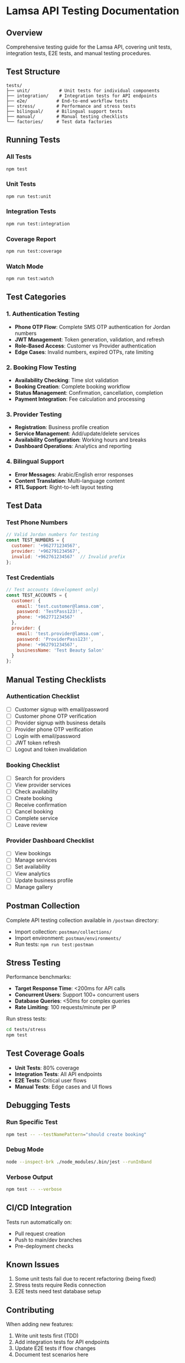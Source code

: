 # Lamsa API Testing Documentation

## Overview
Comprehensive testing guide for the Lamsa API, covering unit tests, integration tests, E2E tests, and manual testing procedures.

## Test Structure

```
tests/
├── unit/           # Unit tests for individual components
├── integration/    # Integration tests for API endpoints
├── e2e/           # End-to-end workflow tests
├── stress/        # Performance and stress tests
├── bilingual/     # Bilingual support tests
├── manual/        # Manual testing checklists
└── factories/     # Test data factories
```

## Running Tests

### All Tests
```bash
npm test
```

### Unit Tests
```bash
npm run test:unit
```

### Integration Tests
```bash
npm run test:integration
```

### Coverage Report
```bash
npm run test:coverage
```

### Watch Mode
```bash
npm run test:watch
```

## Test Categories

### 1. Authentication Testing
- **Phone OTP Flow**: Complete SMS OTP authentication for Jordan numbers
- **JWT Management**: Token generation, validation, and refresh
- **Role-Based Access**: Customer vs Provider authentication
- **Edge Cases**: Invalid numbers, expired OTPs, rate limiting

### 2. Booking Flow Testing
- **Availability Checking**: Time slot validation
- **Booking Creation**: Complete booking workflow
- **Status Management**: Confirmation, cancellation, completion
- **Payment Integration**: Fee calculation and processing

### 3. Provider Testing
- **Registration**: Business profile creation
- **Service Management**: Add/update/delete services
- **Availability Configuration**: Working hours and breaks
- **Dashboard Operations**: Analytics and reporting

### 4. Bilingual Support
- **Error Messages**: Arabic/English error responses
- **Content Translation**: Multi-language content
- **RTL Support**: Right-to-left layout testing

## Test Data

### Test Phone Numbers
```javascript
// Valid Jordan numbers for testing
const TEST_NUMBERS = {
  customer: '+962771234567',
  provider: '+962791234567',
  invalid: '+962761234567'  // Invalid prefix
};
```

### Test Credentials
```javascript
// Test accounts (development only)
const TEST_ACCOUNTS = {
  customer: {
    email: 'test.customer@lamsa.com',
    password: 'TestPass123!',
    phone: '+962771234567'
  },
  provider: {
    email: 'test.provider@lamsa.com',
    password: 'ProviderPass123!',
    phone: '+962791234567',
    businessName: 'Test Beauty Salon'
  }
};
```

## Manual Testing Checklists

### Authentication Checklist
- [ ] Customer signup with email/password
- [ ] Customer phone OTP verification
- [ ] Provider signup with business details
- [ ] Provider phone OTP verification
- [ ] Login with email/password
- [ ] JWT token refresh
- [ ] Logout and token invalidation

### Booking Checklist
- [ ] Search for providers
- [ ] View provider services
- [ ] Check availability
- [ ] Create booking
- [ ] Receive confirmation
- [ ] Cancel booking
- [ ] Complete service
- [ ] Leave review

### Provider Dashboard Checklist
- [ ] View bookings
- [ ] Manage services
- [ ] Set availability
- [ ] View analytics
- [ ] Update business profile
- [ ] Manage gallery

## Postman Collection

Complete API testing collection available in `/postman` directory:
- Import collection: `postman/collections/`
- Import environment: `postman/environments/`
- Run tests: `npm run test:postman`

## Stress Testing

Performance benchmarks:
- **Target Response Time**: <200ms for API calls
- **Concurrent Users**: Support 100+ concurrent users
- **Database Queries**: <50ms for complex queries
- **Rate Limiting**: 100 requests/minute per IP

Run stress tests:
```bash
cd tests/stress
npm test
```

## Test Coverage Goals

- **Unit Tests**: 80% coverage
- **Integration Tests**: All API endpoints
- **E2E Tests**: Critical user flows
- **Manual Tests**: Edge cases and UI flows

## Debugging Tests

### Run Specific Test
```bash
npm test -- --testNamePattern="should create booking"
```

### Debug Mode
```bash
node --inspect-brk ./node_modules/.bin/jest --runInBand
```

### Verbose Output
```bash
npm test -- --verbose
```

## CI/CD Integration

Tests run automatically on:
- Pull request creation
- Push to main/dev branches
- Pre-deployment checks

## Known Issues

1. Some unit tests fail due to recent refactoring (being fixed)
2. Stress tests require Redis connection
3. E2E tests need test database setup

## Contributing

When adding new features:
1. Write unit tests first (TDD)
2. Add integration tests for API endpoints
3. Update E2E tests if flow changes
4. Document test scenarios here